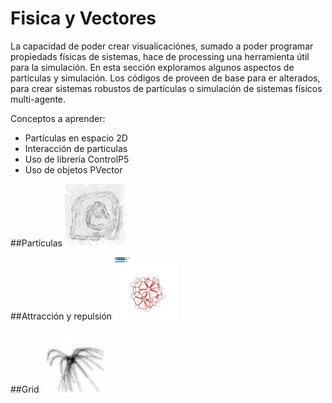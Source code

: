 # Fisica y Vectores

La capacidad de poder crear visualicaciónes, sumado a poder programar propiedads físicas de sistemas, hace de processing una herramienta útil para la simulación.  En esta sección exploramos algunos aspectos de partículas y simulación.  Los códigos de proveen de base para er alterados, para crear sistemas robustos de partículas o simulación de sistemas físicos multi-agente.

Conceptos a aprender:
* Partículas en espacio 2D
* Interacción de particulas
* Uso de librería ControlP5
* Uso de objetos PVector


##Partículas
<img src="https://github.com/ProcessingTEC/Fisica-y-Vectores/blob/master/P_S4_Particles1/particles1.png" width="100">

##Attracción y repulsión
<img src="https://github.com/ProcessingTEC/Fisica-y-Vectores/blob/master/P_S4_Attraction1/attractor.png" width="100">

##Grid
<img src="https://github.com/ProcessingTEC/Fisica-y-Vectores/blob/master/P_S4_Grid/grid.png" width="100">
